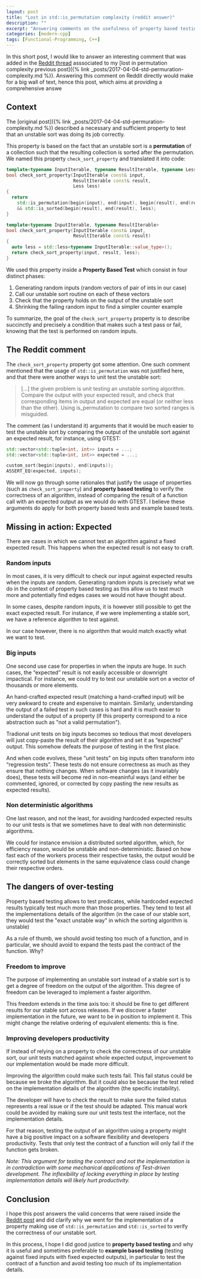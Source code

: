 ```yaml
---
layout: post
title: "Lost in std::is_permutation complexity (reddit answer)"
description: ""
excerpt: "Answering comments on the usefulness of property based testing to ensure correctness of unstable sort."
categories: [modern-cpp]
tags: [Functional-Programming, C++]
---
```


In this short post, I would like to answer an interesting comment that was added in the [Reddit thread](https://www.reddit.com/r/cpp/comments/63e6a1/lost_in_stdis_permutation_complexity/) asssociated to my [lost in permutation complexity previous post]({% link _posts/2017-04-04-std-permuration-complexity.md %}). Answering this comment on Reddit directly would make for a big wall of text, hence this post, which aims at providing a comprehensive answe

## Context

The [original post]({% link _posts/2017-04-04-std-permuration-complexity.md %}) described a necessary and sufficient property to test that an unstable sort was doing its job correctly.

This property is based on the fact that an unstable sort is a **permutation** of a collection such that the resulting collection is sorted after the permutation. We named this property `check_sort_property` and translated it into code:

```cpp
template<typename InputIterable, typename ResultIterable, typename Less>
bool check_sort_property(InputIterable const& input,
                         ResultIterable const& result,
                         Less less)
{
  return
    std::is_permutation(begin(input), end(input), begin(result), end(result))
    && std::is_sorted(begin(result), end(result), less);
}

template<typename InputIterable, typename ResultIterable>
bool check_sort_property(InputIterable const& input,
                         ResultIterable const& result)
{
  auto less = std::less<typename InputIterable::value_type>();
  return check_sort_property(input, result, less);
}
```

We used this property inside a **Property Based Test** which consist in four distinct phases:

1. Generating random inputs (random vectors of pair of ints in our case)
2. Call our unstable sort routine on each of these vectors
3. Check that the property holds on the output of the unstable sort
4. Shrinking the failing random input to find a simpler counter example

To summarize, the goal of the `check_sort_property` property is to describe succinctly and precisely a condition that makes such a test pass or fail, knowing that the test is performed on random inputs.

## The Reddit comment

The `check_sort_property` property got some attention. One such comment mentioned that the usage of `std::is_permutation` was not justified here, and that there were another ways to unit test the unstable sort:

> […] the given problem is unit testing an unstable sorting algorithm. Compare the output with your expected result, and check that corresponding items in output and expected are equal (or neither less than the other). Using is_permutation to compare two sorted ranges is misguided.

The comment (as I understand it) arguments that it would be much easier to test the unstable sort by comparing the output of the unstable sort against an expected result, for instance, using GTEST:

```cpp
std::vector<std::tuple<int, int>> inputs = ...;
std::vector<std::tuple<int, int>> expected = ...;

custom_sort(begin(inputs), end(inputs));
ASSERT_EQ(expected, inputs);
```

We will now go through some rationales that justify the usage of properties (such as `check_sort_property`) and **property based testing** to verify the correctness of an algorithm, instead of comparing the result of a function call with an expected output as we would do with GTEST. I believe these arguments do apply for both property based tests and example based tests.

## Missing in action: Expected

There are cases in which we cannot test an algorithm against a fixed expected result. This happens when the expected result is not easy to craft.

### Random inputs

In most cases, it is very difficult to check our input against expected results when the inputs are random. Generating random inputs is precisely what we do in the context of property based testing as this allow us to test much more and potentially find edges cases we would not have thought about.

In some cases, despite random inputs, it is however still possible to get the exact expected result. For instance, if we were implementing a stable sort, we have a reference algorithm to test against.

In our case however, there is no algorithm that would match exactly what we want to test.

### Big inputs

One second use case for properties in when the inputs are huge. In such cases, the “expected” result is not easily accessible or downright impactical. For instance, we could try to test our unstable sort on a vector of thousands or more elements.

An hand-crafted expected result (matching a hand-crafted input) will be very awkward to create and expensive to maintain. Similarly, understanding the output of a failed test in such cases is hard and it is much easier to understand the output of a property (if this property correspond to a nice abstraction such as "not a valid permutation").

Tradional unit tests on big inputs becomes so tedious that most developers will just copy-paste the result of their algorithm and set it as “expected” output. This somehow defeats the purpose of testing in the first place.

And when code evolves, these “unit tests” on big inputs often transform into “regression tests”. These tests do not ensure correctness as much as they ensure that nothing changes. When software changes (as it invariably does), these tests will become red in non-meaninful ways (and either be commented, ignored, or corrected by copy pasting the new results as expected results).

### Non deterministic algorithms

One last reason, and not the least, for avoiding hardcoded expected results to our unit tests is that we sometimes have to deal with non deterministic algorithms.

We could for instance envision a distributed sorted algorithm, which, for efficiency reason, would be unstable and non-deterministic. Based on how fast each of the workers process their respective tasks, the output would be correctly sorted but elements in the same equivalence class could change their respective orders.

## The dangers of over-testing

Property based testing allows to test predicates, while hardcoded expected results typically test much more than those properties. They tend to test all the implementations details of the algorithm (in the case of our stable sort, they would test the "exact unstable way" in which the sorting algorithm is unstable)

As a rule of thumb, we should avoid testing too much of a function, and in particular, we should avoid to expand the tests past the contract of the function. Why?

### Freedom to improve

The purpose of implementing an unstable sort instead of a stable sort is to get a degree of freedom on the output of the algorithm. This degree of freedom can be leveraged to implement a faster algorithm.

This freedom extends in the time axis too: it should be fine to get different results for our stable sort across releases. If we discover a faster implementation in the future, we want to be in position to implement it. This might change the relative ordering of equivalent elements: this is fine.

### Improving developers productivity

If instead of relying on a property to check the correctness of our unstable sort, our unit tests matched against whole expected output, improvement to our implementation would be made more difficult.

Improving the algorithm could make such tests fail. This fail status could be because we broke the algorithm. But it could also be because the test relied on the implementation details of the algorithm (the specific instability).

The developer will have to check the result to make sure the failed status represents a real issue or if the test should be adapted. This manual work could be avoided by making sure our unit tests test the interface, not the implementation details.

For that reason, testing the output of an algorithm using a property might have a big positive impact on a software flexibility and developers productivity. Tests that only test the contract of a function will only fail if the function gets broken.

_Note: This argument for testing the contract and not the implementation is in contradiction with some mechanical applications of Test-driven development. The inflexibility of locking everything in place by testing implementation details will likely hurt productivity._

## Conclusion

I hope this post answers the valid concerns that were raised inside the [Reddit post](https://www.reddit.com/r/cpp/comments/63e6a1/lost_in_stdis_permutation_complexity/) and did clarify why we went for the implementation of a property making use of `std::is_permutation` and `std::is_sorted` to verify the correctness of our unstable sort.

In this process, I hope I did good justice to **property based testing** and why it is useful and sometimes preferable to **example based testing** (testing against fixed inputs with fixed expected outputs), in particular to test the contract of a function and avoid testing too much of its implementation details.
